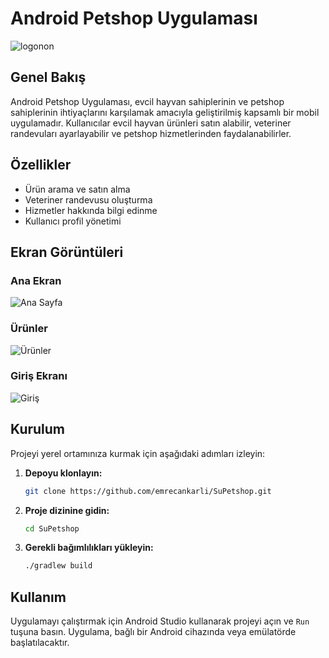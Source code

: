 # Android Petshop Uygulaması

![logonon](https://github.com/emrecankarli/SuPetshop/assets/156820008/418af019-e579-4d8a-8919-8410eb51ea87)

## Genel Bakış

Android Petshop Uygulaması, evcil hayvan sahiplerinin ve petshop sahiplerinin ihtiyaçlarını karşılamak amacıyla geliştirilmiş kapsamlı bir mobil uygulamadır. Kullanıcılar evcil hayvan ürünleri satın alabilir, veteriner randevuları ayarlayabilir ve petshop hizmetlerinden faydalanabilirler.

## Özellikler

- Ürün arama ve satın alma
- Veteriner randevusu oluşturma
- Hizmetler hakkında bilgi edinme
- Kullanıcı profil yönetimi

## Ekran Görüntüleri

### Ana Ekran
![Ana Sayfa](https://github.com/emrecankarli/SuPetshop/assets/156820008/63030a77-6884-4ace-b232-66eef5b5a225)

### Ürünler
![Ürünler](https://github.com/emrecankarli/SuPetshop/assets/156820008/932bff9f-b772-4ee4-b08a-dee8b01d6b56)

### Giriş Ekranı
![Giriş](https://github.com/emrecankarli/SuPetshop/assets/156820008/8beacc90-fcc7-45f5-a91c-ccb46e34fd08)

## Kurulum

Projeyi yerel ortamınıza kurmak için aşağıdaki adımları izleyin:

1. **Depoyu klonlayın:**
    ```sh
    git clone https://github.com/emrecankarli/SuPetshop.git
    ```
2. **Proje dizinine gidin:**
    ```sh
    cd SuPetshop
    ```
3. **Gerekli bağımlılıkları yükleyin:**
    ```sh
    ./gradlew build
    ```

## Kullanım

Uygulamayı çalıştırmak için Android Studio kullanarak projeyi açın ve `Run` tuşuna basın. Uygulama, bağlı bir Android cihazında veya emülatörde başlatılacaktır.
